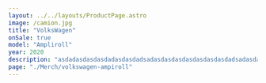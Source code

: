 ```yaml
---
layout: ../../layouts/ProductPage.astro
image: /camion.jpg
title: "VolksWagen"
onSale: true
model: "Ampliroll"
year: 2020
description: "asdadasdasdasdadasdasdadsadasdasdasdasdasdasdasdadsadasdasdasdasdasdadasdasd"
page: "./Merch/volkswagen-ampiroll"
---
```


